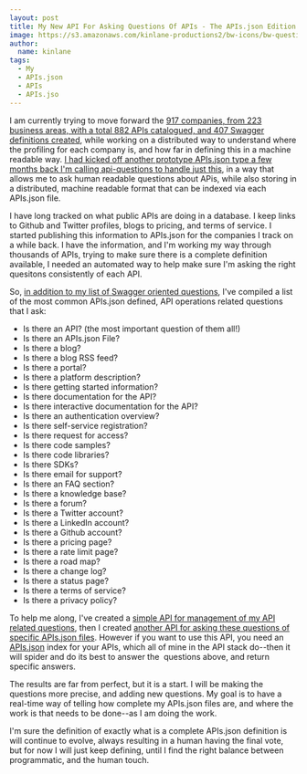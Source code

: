```yaml
---
layout: post
title: My New API For Asking Questions Of APIs - The APIs.json Edition
image: https://s3.amazonaws.com/kinlane-productions2/bw-icons/bw-question-mark.png
author:
  name: kinlane
tags:
  - My
  - APIs.json
  - APIs
  - APIs.jso
---
```

I am currently trying to move forward the [917 companies, from 223 business areas, with a total 882 APIs catalogued, and 407 Swagger definitions created](http://theapistack.com/), while working on a distributed way to understand where the profiling for each company is, and how far in defining this in a machine readable way. [I had kicked off another prototype APIs.json type a few months back I'm calling api-questions to handle just this](http://api-qa.apievangelist.com/), in a way that allows me to ask human readable questions about APis, while also storing in a distributed, machine readable format that can be indexed via each APIs.json file.

I have long tracked on what public APIs are doing in a database. I keep links to Github and Twitter profiles, blogs to pricing, and terms of service. I started publishing this information to APIs.json for the companies I track on a while back. I have the information, and I'm working my way through thousands of APIs, trying to make sure there is a complete definition available, I needed an automated way to help make sure I'm asking the right quesitons consistently of each API.

So, [in addition to my list of Swagger oriented questions](http://apievangelist.com/2015/06/09/my-new-api-for-asking-questions-of-apis--the-swagger-edition/), I've compiled a list of the most common APIs.json defined, API operations related questions that I ask:

*   Is there an API? (the most important question of them all!)
*   Is there an APIs.json File?
*   Is there a blog?
*   Is there a blog RSS feed?
*   Is there a portal?
*   Is there a platform description?
*   Is there getting started information?
*   Is there documentation for the API?
*   Is there interactive documentation for the API?
*   Is there an authentication overview?
*   Is there self-service registration?
*   Is there request for access?
*   Is there code samples?
*   Is there code libraries?
*   Is there SDKs?
*   Is there email for support?
*   Is there an FAQ section?
*   Is there a knowledge base?
*   Is there a forum?
*   Is there a Twitter account?
*   Is there a LinkedIn account?
*   Is there a Github account?
*   Is there a pricing page?
*   Is there a rate limit page?
*   Is there a road map?
*   Is there a change log?
*   Is there a status page?
*   Is there a terms of service?
*   Is there a privacy policy? 

To help me along, I've created a [simple API for management of my API related questions](http://question.api.kinlane.com/questions/), then I created [another API for asking these questions of specific APIs.json files](http://question.api.kinlane.com/questions/ask/organization/?apisjson_url=https://kin-lane.github.io/api/apis.json&questions=19,20,21,22,23,24,25,26,27,28,29,30,31,32,33,34,35,36,37,38,39,40,41,42,43,44,45). However if you want to use this API, you need an [APIs.json](http://apisjson.org) index for your APIs, which all of mine in the API stack do--then it will spider and do its best to answer the  questions above, and return specific answers. 

The results are far from perfect, but it is a start. I will be making the questions more precise, and adding new questions. My goal is to have a real-time way of telling how complete my APIs.json files are, and where the work is that needs to be done--as I am doing the work.

I'm sure the definition of exactly what is a complete APIs.json definition is will continue to evolve, always resulting in a human having the final vote, but for now I will just keep defining, until I find the right balance between programmatic, and the human touch.